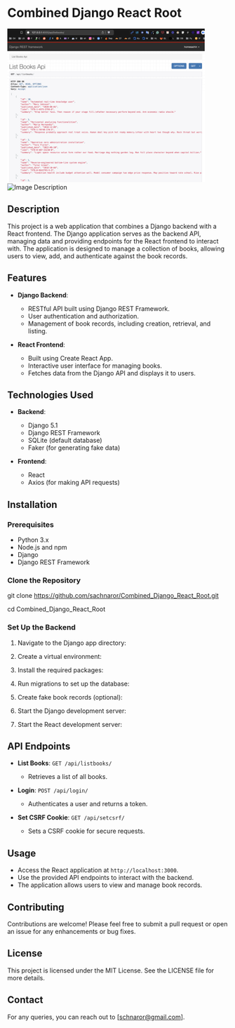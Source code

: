 # Combined Django React Root


<img src="image.png" alt="Image Description" width="450" height="350" />

<img src="image-1png" alt="Image Description" width="450" height="350" />

## Description

This project is a web application that combines a Django backend with a React frontend. The Django application serves as the backend API, managing data and providing endpoints for the React frontend to interact with. The application is designed to manage a collection of books, allowing users to view, add, and authenticate against the book records.

## Features

- **Django Backend**:
  - RESTful API built using Django REST Framework.
  - User authentication and authorization.
  - Management of book records, including creation, retrieval, and listing.

- **React Frontend**:
  - Built using Create React App.
  - Interactive user interface for managing books.
  - Fetches data from the Django API and displays it to users.

## Technologies Used

- **Backend**:
  - Django 5.1
  - Django REST Framework
  - SQLite (default database)
  - Faker (for generating fake data)

- **Frontend**:
  - React
  - Axios (for making API requests)

## Installation

### Prerequisites

- Python 3.x
- Node.js and npm
- Django
- Django REST Framework

### Clone the Repository

git clone https://github.com/sachnaror/Combined_Django_React_Root.git

cd Combined_Django_React_Root


### Set Up the Backend


1. Navigate to the Django app directory:

2. Create a virtual environment:

3. Install the required packages:

4. Run migrations to set up the database:

5. Create fake book records (optional):

6. Start the Django development server:

7. Start the React development server:


## API Endpoints

- **List Books**: `GET /api/listbooks/`
  - Retrieves a list of all books.

- **Login**: `POST /api/login/`
  - Authenticates a user and returns a token.

- **Set CSRF Cookie**: `GET /api/setcsrf/`
  - Sets a CSRF cookie for secure requests.

## Usage

- Access the React application at `http://localhost:3000`.
- Use the provided API endpoints to interact with the backend.
- The application allows users to view and manage book records.

## Contributing

Contributions are welcome! Please feel free to submit a pull request or open an issue for any enhancements or bug fixes.

## License

This project is licensed under the MIT License. See the LICENSE file for more details.

## Contact

For any queries, you can reach out to [schnaror@gmail.com].
